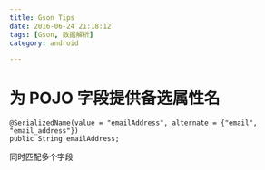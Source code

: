```yaml
---
title: Gson Tips
date: 2016-06-24 21:18:12
tags: [Gson, 数据解析]
category: android

---
```



# 为 POJO 字段提供备选属性名

```
@SerializedName(value = "emailAddress", alternate = {"email", "email_address"})
public String emailAddress;
```

同时匹配多个字段